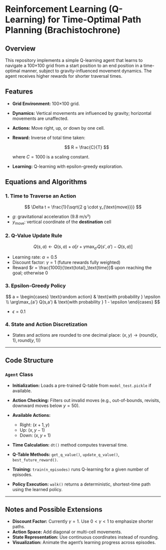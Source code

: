 # Reinforcement Learning (Q-Learning) for Time-Optimal Path Planning (Brachistochrone)

## Overview

This repository implements a simple Q-learning agent that learns to navigate a 100×100 grid from a start position to an end position in a time-optimal manner, subject to gravity-influenced movement dynamics. The agent receives higher rewards for shorter traversal times.

## Features

* **Grid Environment:** 100×100 grid.
* **Dynamics:** Vertical movements are influenced by gravity; horizontal movements are unaffected.
* **Actions:** Move right, up, or down by one cell.
* **Reward:** Inverse of total time taken:

  $$
  R = \frac{C}{T}
  $$

  where $C = 1000$ is a scaling constant.
* **Learning:** Q-learning with epsilon-greedy exploration.

## Equations and Algorithms

### 1. Time to Traverse an Action

$$
\Delta t = \frac{1}{\sqrt{2 g \cdot y_{\text{move}}}}
$$

* $g$: gravitational acceleration (9.8 m/s²)
* $y_{\text{move}}$: vertical coordinate of the **destination** cell

### 2. Q-Value Update Rule

$$
Q(s,a) \leftarrow Q(s,a) + \alpha \left[ r + \gamma \max_{a'}Q(s',a') - Q(s,a) \right]
$$

* Learning rate: $\alpha = 0.5$
* Discount factor: $\gamma = 1$ (future rewards fully weighted)
* Reward $r = \frac{1000}{\text{total}_\text{time}}$ upon reaching the goal; otherwise 0

### 3. Epsilon-Greedy Policy

$$
a = 
\begin{cases}
\text{random action} & \text{with probability } \epsilon \\
\arg\max_{a'} Q(s,a') & \text{with probability } 1 - \epsilon
\end{cases}
$$

* $\epsilon = 0.1$

### 4. State and Action Discretization

* States and actions are rounded to one decimal place:
  $(x, y) \rightarrow (\text{round}(x,1), \text{round}(y,1))$

---

## Code Structure

### `Agent` Class

* **Initialization:** Loads a pre-trained Q-table from `model_test.pickle` if available.
* **Action Checking:** Filters out invalid moves (e.g., out-of-bounds, revisits, downward moves below $y = 50$).
* **Available Actions:**

  * Right: $(x+1, y)$
  * Up: $(x, y-1)$
  * Down: $(x, y+1)$
* **Time Calculation:** `dt()` method computes traversal time.
* **Q-Table Methods:** `get_q_value()`, `update_q_value()`, `best_future_reward()`.
* **Training:** `train(n_episodes)` runs Q-learning for a given number of episodes.
* **Policy Execution:** `walk()` returns a deterministic, shortest-time path using the learned policy.

---

## Notes and Possible Extensions

* **Discount Factor:** Currently $\gamma = 1$. Use $0 < \gamma < 1$ to emphasize shorter paths.
* **Action Space:** Add diagonal or multi-cell movements.
* **State Representation:** Use continuous coordinates instead of rounding.
* **Visualization:** Animate the agent’s learning progress across episodes.

